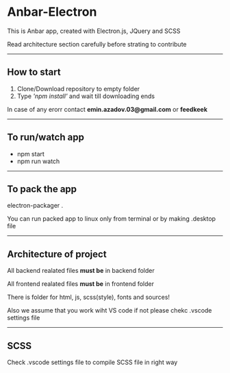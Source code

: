 # Anbar-Electron

<p>This is Anbar app, created with Electron.js, JQuery and SCSS</p>
<p>Read architecture section carefully before strating to contribute</p>
<hr>
<h2>How to start</h2>
<ol>
  <li>Clone/Download repository to empty folder</li>
  <li>Type <i>'npm install'</i> and wait till downloading ends</li>
</ol>
<p>In case of any erorr contact <b>emin.azadov.03@gmail.com</b> or <b>feedkeek</b></p>
<hr>
<h2>To run/watch app</h2>
<ul>
  <li>npm start</li>
  <li>npm run watch</li>
</ul>
<hr>
<h2>To pack the app</h2>
<p>electron-packager .</p>
<p>You can run packed app to linux only from terminal or by making .desktop file</p>
<hr>
<h2>Architecture of project</h2>
<p>All backend realated files <b>must be</b> in backend folder</p>
<p>All frontend realated files <b>must be</b> in frontend folder</p>
<p>There is folder for html, js, scss(style), fonts and sources!</p>
<p>Also we assume that you work wiht VS code if not please chekc .vscode settings file</p>
<hr>
<h2>SCSS</h2>
<p>Check .vscode settings file to compile SCSS file in right way<p>
